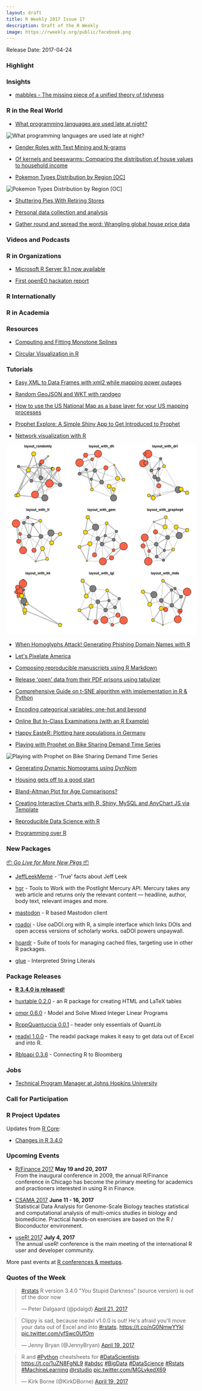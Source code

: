```yaml
---
layout: draft
title: R Weekly 2017 Issue 17
description: Draft of the R Weekly
image: https://rweekly.org/public/facebook.png
---
```


Release Date: 2017-04-24

###  Highlight



###  Insights

+ [mabbles - The missing piece of a unified theory of tidyness](https://4dpiecharts.com/2017/04/20/mabbles-the-missing-piece-of-a-unified-theory-of-tidyness/)

###  R in the Real World

+ [What programming languages are used late at night?](https://stackoverflow.blog/2017/04/19/programming-languages-used-late-night/)

![What programming languages are used late at night?](https://zgab33vy595fw5zq-zippykid.netdna-ssl.com/wp-content/uploads/2017/04/traffic_by_day_hour-1-1600x1000.png)

+ [Gender Roles with Text Mining and N-grams](http://juliasilge.com/blog/Gender-Pronouns/)

+ [Of kernels and beeswarms: Comparing the distribution of house values to household income](http://lenkiefer.github.io/2017/04/16/house-price-to-income-acs-2015)

+ [Pokemon Types Distribution by Region [OC]](https://www.reddit.com/r/dataisbeautiful/comments/65vxvk/pokemon_types_distribution_by_region_oc/?sort=old)

![Pokemon Types Distribution by Region [OC]](https://i.redd.it/b2iio5i3l4sy.png)

+ [Shuttering Pies With Retiring Stores](https://rud.is/b/2017/04/21/shuttering-pies-with-retiring-stores/)

+ [Personal data collection and analysis](https://randomjohn.github.io/personal-data-collection/)

+ [Gather round and spread the word: Wrangling global house price data](http://lenkiefer.github.io/2017/04/20/global-hpi-readxl)


###  Videos and Podcasts



###  R in Organizations

+ [Microsoft R Server 9.1 now available](http://blog.revolutionanalytics.com/2017/04/microsoft-r-server-91-now-available.html)

+ [First openEO hackaton report](http://r-spatial.org//r/2017/04/19/first-openeo-hackaton.html)

###  R Internationally


###  R in Academia


###  Resources

+ [Computing and Fitting Monotone Splines](http://rpubs.com/deleeuw/268327)

+ [Circular Visualization in R](http://zuguang.de/circlize_book/book/)

###  Tutorials

+ [Easy XML to Data Frames with xml2 while mapping power outages](https://rud.is/rpubs/xml2power/)

+ [Random GeoJSON and WKT with randgeo](http://ropensci.org/blog/technotes/2017/04/20/randgeo)

+ [How to use the US National Map as a base layer for your US mapping processes](https://owi.usgs.gov/blog/basemaps/)

+ [Prophet Explore: A Simple Shiny App to Get Introduced to Prophet](http://omaymas.github.io/prophet_explore/)

+ [Network visualization with R](http://kateto.net/network-visualization)

![Network visualization with R](https://raw.githubusercontent.com/qinwf/doc/gh-pages/temp/pp.png)

+ [When Homoglyphs Attack! Generating Phishing Domain Names with R](https://rud.is/b/2017/04/17/when-homoglyphs-attack-generating-phishing-domain-names-with-r/)

+ [Let's Pixelate America](http://lenkiefer.github.io/2017/04/17/pixel-map)

+ [Composing reproducible manuscripts using R Markdown](http://r-posts.com/composing-reproducible-manuscripts-using-r-markdown/)

+ [Release 'open' data from their PDF prisons using tabulizer](http://ropensci.org/blog/blog/2017/04/18/tabulizer)

+ [Comprehensive Guide on t-SNE algorithm with implementation in R & Python](https://www.analyticsvidhya.com/blog/2017/01/t-sne-implementation-r-python/?utm_content=bufferfa130&utm_medium=social&utm_source=twitter.com&utm_campaign=buffer)

+ [Encoding categorical variables: one-hot and beyond](http://www.win-vector.com/blog/2017/04/encoding-categorical-variables-one-hot-and-beyond/)

+ [Online But In-Class Examinations (with an R Example)](https://matloff.wordpress.com/2017/04/15/online-but-in-class-examinations-with-an-r-example/)

+ [Happy EasteR: Plotting hare populations in Germany](https://shiring.github.io/ggplot2/2017/04/16/hasen)

+ [Playing with Prophet on Bike Sharing Demand Time Series](https://medium.com/@ichbinjras/playing-with-prophet-on-bike-sharing-demand-time-series-1f14255f7ff0)

![Playing with Prophet on Bike Sharing Demand Time Series](https://cdn-images-1.medium.com/max/2000/1*cbUA4ML4LUiZ4lD44-cn1w.jpeg)

+ [Generating Dynamic Nomograms using DynNom](http://r-posts.com/generating-dynamic-nomograms-using-dynnom/)

+ [Housing gets off to a good start](http://lenkiefer.github.io/2017/04/18/housing-good-start)

+ [Bland-Altman Plot for Age Comparisons?](http://derekogle.com/fishR/2017-04-20-Modified_BlandAltmanPlot)

<div class="post-more-begin"></div>

+ [Creating Interactive Charts with R, Shiny, MySQL and AnyChart JS via Template](http://r-posts.com/creating-interactive-charts-with-r-shiny-mysql-and-anychart-js-via-template/)

+ [Reproducible Data Science with R](http://blog.revolutionanalytics.com/2017/04/reproducible-data-science-with-r.html)

+ [Programming over R](http://www.win-vector.com/blog/2017/04/programming-over-r/)

<div class="post-more-end"></div>


###  New Packages

<p class="added-hostname"><a href="https://rweekly.org/live" target="_blank" class="externalLink">📦 <i>Go Live for More New Pkgs</i> 📦</a></p>

+ [JeffLeekMeme](https://github.com/wlandau/JeffLeekMeme) - 'True' facts about Jeff Leek

+ [hgr](https://github.com/hrbrmstr/hgr) -  Tools to Work with the  Postlight Mercury API. Mercury takes any web article and returns only the relevant content — headline, author, body text, relevant images and more. 

+ [mastodon](https://github.com/ThomasChln/mastodon) - R based Mastodon client

+ [roadoi](https://github.com/njahn82/roadoi/) -  Use oaDOI.org with R, a simple interface which links DOIs and open access versions of scholarly works. oaDOI powers unpaywall.

+ [hoardr](https://cran.r-project.org/web/packages/hoardr/index.html) - Suite of tools for managing cached files, targeting use in other R packages.

+ [glue](https://cran.r-project.org/web/packages/glue/index.html) - Interpreted String Literals

###  Package Releases

+ [**R 3.4.0 is released!**](https://stat.ethz.ch/pipermail/r-announce/2017/000612.html)

+ [huxtable 0.2.0](https://hughjonesd.github.io/huxtable) - an R package for creating HTML and LaTeX tables

+ [ompr 0.6.0](https://cran.r-project.org/web/packages/ompr/index.html) - Model and Solve Mixed Integer Linear Programs

+ [RcppQuantuccia 0.0.1](http://dirk.eddelbuettel.com/blog/2017/04/19#rcppquantuccia_0.0.1) - 
header only essentials of QuantLib

+ [readxl 1.0.0](https://blog.rstudio.org/2017/04/19/readxl-1-0-0/) - The readxl package makes it easy to get data out of Excel and into R. 

+ [Rblpapi 0.3.6](http://dirk.eddelbuettel.com/blog/2017/04/20#rblpapi_0.3.6) - Connecting R to Bloomberg


###  Jobs

+ [Technical Program Manager at Johns Hopkins University](https://jobs.jhu.edu/jhujobs/jobview.cfm?reqId=313969&postId=14568)


###  Call for Participation



###  R Project Updates

Updates from [R Core](http://developer.r-project.org/blosxom.cgi/R-devel/NEWS):

+ [Changes in R 3.4.0](https://stat.ethz.ch/pipermail/r-announce/2017/000612.html)

###  Upcoming Events

+ [R/Finance 2017](http://www.rinfinance.com/) **May 19 and 20, 2017**  <br />
From the inaugural conference in 2009, the annual R/Finance conference in Chicago has become the primary meeting for academics and practioners interested in using R in Finance. 

+ [CSAMA 2017](http://www.huber.embl.de/csama2017/) **June 11 - 16, 2017** <br />
Statistical Data Analysis for Genome-Scale Biology teaches statistical and computational analysis of multi-omics studies in biology and biomedicine. Practical hands-on exercises are based on the R / Bioconductor environment.

+ [useR! 2017](http://user2017.brussels/) **July 4, 2017** <br />
The annual useR! conference is the main meeting of the international R user and developer community.

More past events at [R conferences & meetups](https://conf.rweekly.org).

###  Quotes of the Week


<blockquote class="twitter-tweet" data-lang="en"><p lang="en" dir="ltr"><a href="https://twitter.com/hashtag/rstats?src=hash">#rstats</a> R version 3.4.0 &quot;You Stupid Darkness&quot; (source version) is out of the door now</p>&mdash; Peter Dalgaard (@pdalgd) <a href="https://twitter.com/pdalgd/status/855362320247246849">April 21, 2017</a></blockquote>

<blockquote class="twitter-tweet" data-lang="en"><p lang="en" dir="ltr">Clippy is sad, because readxl v1.0.0 is out! He&#39;s afraid you&#39;ll move your data out of Excel and into <a href="https://twitter.com/hashtag/rstats?src=hash">#rstats</a>. <a href="https://t.co/nG0NmwYYkl">https://t.co/nG0NmwYYkl</a> <a href="https://t.co/yfSwc0UfOm">pic.twitter.com/yfSwc0UfOm</a></p>&mdash; Jenny Bryan (@JennyBryan) <a href="https://twitter.com/JennyBryan/status/854836679131111424">April 19, 2017</a></blockquote>
<script async src="//platform.twitter.com/widgets.js" charset="utf-8"></script>

<blockquote class="twitter-tweet" data-lang="en"><p lang="en" dir="ltr">R and <a href="https://twitter.com/hashtag/Python?src=hash">#Python</a> cheatsheets for <a href="https://twitter.com/hashtag/DataScientists?src=hash">#DataScientists</a>: <a href="https://t.co/1uZN8FgNL9">https://t.co/1uZN8FgNL9</a> <a href="https://twitter.com/hashtag/abdsc?src=hash">#abdsc</a> <a href="https://twitter.com/hashtag/BigData?src=hash">#BigData</a> <a href="https://twitter.com/hashtag/DataScience?src=hash">#DataScience</a> <a href="https://twitter.com/hashtag/Rstats?src=hash">#Rstats</a> <a href="https://twitter.com/hashtag/MachineLearning?src=hash">#MachineLearning</a> <a href="https://twitter.com/rstudio">@rstudio</a> <a href="https://t.co/MGLvkedX69">pic.twitter.com/MGLvkedX69</a></p>&mdash; Kirk Borne (@KirkDBorne) <a href="https://twitter.com/KirkDBorne/status/854536038487863296">April 19, 2017</a></blockquote>
<script async src="//platform.twitter.com/widgets.js" charset="utf-8"></script>
